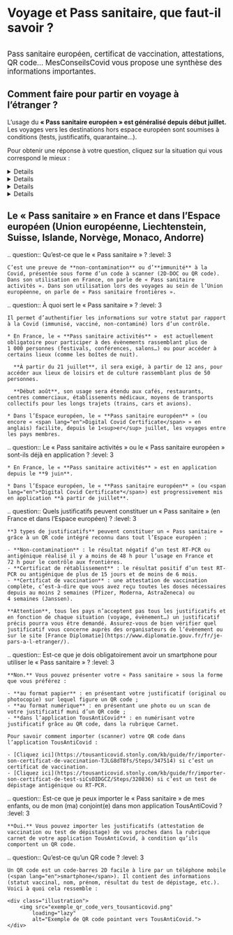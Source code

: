 # Voyage et Pass sanitaire, que faut-il savoir ?

<div class="illustration">
    <img src="illustrations/pass_sanitaire.svg" alt="">
</div>

<div id="conseils-personnels" class="conseils" itemscope itemtype="https://schema.org/FAQPage">

<big>Pass sanitaire européen, certificat de vaccination, attestations, QR code… MesConseilsCovid vous propose une synthèse des informations importantes.</big>

## Comment faire pour partir en voyage à l’étranger ?

<div class="conseil">

L’usage du **« Pass sanitaire européen » est généralisé depuis début juillet.** Les voyages vers les destinations hors espace européen sont soumises à conditions (tests, justificatifs, quarantaine…).

</div>

Pour obtenir une réponse à votre question, cliquez sur la situation qui vous correspond le mieux :

<div class="conseils">
<details>

.. summary:: Je ne suis pas vacciné(e) et je souhaite voyager

.. question:: <span class="visually-hidden">Je ne suis pas vacciné(e) :</span> Puis-je partir en voyage ?
    :level: 4

    **Oui**, mais les conditions de voyages sont plus ou moins contraignantes selon les pays de destination. Assurez-vous de vérifier quelles conditions s’appliquent avant de partir.
    Pour vérifier les conditions d’entrée dans votre pays de destination, vous pouvez consulter le site internet de son ambassade et/ou celui de [France Diplomatie](https://www.diplomatie.gouv.fr/fr/je-pars-a-l-etranger/).

.. question:: <span class="visually-hidden">Je ne suis pas vacciné(e) :</span> Sous quelle forme présenter le « Pass sanitaire européen » lors d’un voyage ?
    :level: 4

    Pour voyager, il vous suffit de présenter le résultat de votre test négatif, au format papier ou numérique. Il faut que le document comporte un QR Code qui garantit son authenticité.

.. question:: <span class="visually-hidden">Je ne suis pas vacciné(e) :</span> Quel justificatif présenter pour partir en Corse ou vers les destinations d’Outre-mer ?
    :level: 4

    **Pour la Corse** : vous devez présenter un test PCR négatif réalisé il y a moins de 72 h **ou** un test antigénique négatif réalisé il y a moins de 48 h. Pour en savoir plus, rendez-vous sur le site de [l’ARS de Corse](https://www.corse.ars.sante.fr/covid19-pass-sanitaire-obligatoire-pour-venir-en-corse).

    **Pour l’Outre-mer** : toutes les destinations d’Outre-mer exigent la présentation d’un test PCR négatif de moins de 72 h lors de l’embarquement. D’autres conditions de voyages plus ou moins contraignantes s’ajoutent selon la destination. Nous vous invitons à consulter [cette page](https://www.gouvernement.fr/info-coronavirus/outre-mer) pour en obtenir le détail.

.. question:: <span class="visually-hidden">Je ne suis pas vacciné(e) :</span> Je pars bientôt en voyage vers un pays de l’Espace européen. Comment obtenir un « Pass sanitaire européen » ?
    :level: 4

    Si vous n’êtes pas vacciné(e), un test de dépistage négatif sur lequel figure un QR code aux normes européennes fera office de « Pass sanitaire européen ».

    Attention, tous les pays n’acceptent pas les tests antigéniques. Par ailleurs, la durée de validité du résultat du test varie selon les destinations de 48 h à 72 h. Nous vous conseillons de vérifier les critères d’accès à votre pays de destination avant de partir, sur le site du [ministère de l’Europe et des Affaires étrangères](https://www.diplomatie.gouv.fr/fr/conseils-aux-voyageurs/conseils-par-pays-destination/).

    Il n’est plus nécéssaire de justifier d’un motif impérieux pour sortir de France métropolitaine vers un pays de l’Espace européen.

.. question:: <span class="visually-hidden">Je ne suis pas vacciné(e) :</span> Mon test de dépistage ne comporte pas de QR code, comment faire ?
    :level: 4

    Lorsque vous faites un test auprès d’un professionnel de santé, vous recevez un mail ou un SMS pour télécharger le certificat de dépistage sur le [portail SI-DEP](https://sidep.gouv.fr/cyberlab/patientviewer.jsp). C’est sur ce document que vous trouverez le QR code à présenter lors de votre voyage ainsi que le QR Code à intégrer dans TousAntiCovid.

.. question:: <span class="visually-hidden">Je ne suis pas vacciné(e) :</span> Je rentre d’un pays de l’Espace européen. Quelles mesures s’appliquent à mon retour en France métropolitaine ?
    :level: 4

    À l’embarquement sur votre vol retour vers la France, vous devrez présenter un test antigénique ou PCR négatif réalisé dans les 72 h précédant votre vol.
    Pour plus de détails, consultez le [site du ministère de l’Intérieur](https://www.interieur.gouv.fr/Actualites/L-actu-du-Ministere/Attestation-de-deplacement-et-de-voyage#from8).

.. question:: <span class="visually-hidden">Je ne suis pas vacciné(e) :</span> Je pars bientôt en voyage dans un pays extérieur à l’Espace européen. Quel justificatif présenter ?
    :level: 4

    Pour connaître les conditions de sortie de la France métropolitaine vers un pays extérieur à l’Espace européen, rendez-vous sur le [site du ministère de l’Intérieur](https://www.interieur.gouv.fr/Actualites/L-actu-du-Ministere/Attestation-de-deplacement-et-de-voyage#from8).

    Par ailleurs, les voyages vers la plupart des destinations extérieures à l’Espace européen sont soumis à la présentation d’un **motif impérieux**.

    Pour vérifier à quelle catégorie, verte, orange ou rouge appartient votre pays de destination, rendez-vous sur [le site du gouvernement](https://www.gouvernement.fr/info-coronavirus/deplacements).

    La plupart des pays exigent la présentation d’un test RT-PCR négatif récent (réalisé il y a moins de 48 h ou 72 h). Pour connaître les conditions d’entrée dans votre pays de destination, vous pouvez consulter le site internet de son ambassade et/ou celui de [France Diplomatie](https://www.diplomatie.gouv.fr/fr/je-pars-a-l-etranger/).

.. question:: <span class="visually-hidden">Je ne suis pas vacciné(e) :</span> Je rentre de voyage d’un pays extérieur à l’Espace européen. Quelles mesures s’appliquent à mon retour en France métropolitaine ?
    :level: 4

    Les mesures sont plus ou moins contraignantes selon le pays d’où vous revenez :

    * d’un [pays classé **vert**](https://www.gouvernement.fr/info-coronavirus/deplacements) (pays de l’espace européen, auxquels s’ajoutent l’Albanie, l’Arabie Saoudite, l’Australie, la Bosnie, le Canada, la Corée du Sud, les États-Unis, Hong-Kong, Israël, le Japon, le Kosovo, le Liban, la Macédoine du Nord, le Monténégro, la Nouvelle-Zélande, la Serbie, Singapour, Taïwan, Vanuatu) : vous n’aurez pas à respecter une quarantaine à votre retour mais vous devez présenter un test antigénique ou PCR négatif de moins de 72 h.

    * d’un [pays classé **rouge**](https://www.gouvernement.fr/info-coronavirus/deplacements) (Afghanistan, Afrique du Sud, Argentine, Bahreïn, Bangladesh, Bolivie, Brésil, Chili, Colombie, Costa-Rica, Inde, Maldives, Namibie, Népal, Oman, Pakistan, Paraguay, République Démocratique du Congo, Russie, Seychelles, Sri Lanka, Suriname, Uruguay et la Zambie), vous devez :

        - à l’embarquement, présenter un test PCR ou antigénique négatif réalisé il y a moins de 48 h ;
        - à l’arrivée, vous soumettre à un test antigénique ;
        - respecter une quarantaine obligatoire de 10 jours à votre retour en France.

    * d’un [pays classé **orange**](https://www.gouvernement.fr/info-coronavirus/deplacements) (tous les pays, hors pays définis tels que « verts » et « rouges ») :

        - à l’embarquement, vous devez présenter un test PCR ou antigénique négatif récent (moins de 48 h ou 72 h) ;
        - respecter un auto-isolement de 7 jours à votre retour en France.

</details>
</div>

<div class="conseils">
<details>

.. summary:: Je suis vacciné(e) et je prévois de partir en voyage

.. question:: <span class="visually-hidden">Je suis vacciné(e) :</span> Comment obtenir le « Pass sanitaire européen » ?
    :level: 4

    **Cela dépend de votre pays de destination.** Pour certaines destinations, votre attestation de vaccination complète sur laquelle figure un QR code aux normes européennes fait office de « Pass sanitaire européen ». Pour d’autres, seul un test de dépistage négatif, comportant un QR code aux normes européennes est considéré comme « Pass sanitaire européen ». Assurez-vous de vérifier quelles conditions s’appliquent avant de partir.
    Pour vérifier les conditions d’entrée dans votre pays de destination, vous pouvez consulter le site internet de son ambassade et/ou celui de [France Diplomatie](https://www.diplomatie.gouv.fr/fr/je-pars-a-l-etranger/).

.. question:: <span class="visually-hidden">Je suis vacciné(e) :</span> Comment savoir si ma vaccination est complète ?
    :level: 4

    **En Europe**, votre vaccination est considérée comme étant terminée si :

    * vous avez reçu toutes les doses de vaccins que vous deviez recevoir (1, 2 ou 3 doses selon votre situation) ou ;
    * vous avez reçu votre dernière dose du vaccin Pfizer, Moderna ou AstraZeneca il y a plus de 14 jours ou ;
    * vous avez reçu votre dose de vaccin Janssen il y a plus de 28 jours.
    
    **En dehors de l’Espace européen**, la vaccination n’est considérée comme étant complète qu’après 2 doses de vaccin (sauf Janssen), et ce, même si une personne a déjà été contaminée par la Covid-19. Si vous n’avez reçu qu’une seule dose suite à une première infection à la Covid-19, nous vous encourageons à vous renseigner auprès des autorités de votre pays de destination afin de connaître leurs attentes en matière de schéma vaccinal.  

.. question:: <span class="visually-hidden">Je suis vacciné(e) :</span> Le « Pass sanitaire européen » est-il déjà en application pour les voyages dans l’Espace européen ?
    :level: 4

    **Oui.** Le « Pass sanitaire européen », ou encore « <span lang="en">Digital Covid Certificate</span> » est entré en application le 1<sup>er</sup> juillet. Il permet de faciliter les voyages entre les pays membres.
    Attention, le « Pass sanitaire européen » n’harmonise pas les critères d’accès dans les pays membres. Chaque pays peut exiger un type de justificatif différent : test de dépistage RT-PCR ou antigénique, attestation de vaccination…
    Pour vérifiez les conditions d’entrée dans votre pays de destination, vous pouvez consulter le site internet de son ambassade et/ou celui de [France Diplomatie](https://www.diplomatie.gouv.fr/fr/je-pars-a-l-etranger/).

.. question:: <span class="visually-hidden">Je suis vacciné(e) :</span> Comment obtenir une attestation de vaccination avec un QR code à importer dans TousAntiCovid ?
    :level: 4

    Pour télécharger une attestation de vaccination complète avec un QR code aux normes européennes, rendez-vous sur le [téléservice de l’Assurance maladie](https://attestation-vaccin.ameli.fr/).

.. question:: <span class="visually-hidden">Je suis vacciné(e) :</span> Ma preuve de vaccination est-elle suffisante pour partir en Corse ou vers les destinations d’Outre-mer ?
    :level: 4

    **Oui pour la Corse** : une preuve de vaccination complète est exigée. Vous pouvez la présenter dans votre carnet TousAntiCovid. Pour en savoir plus, rendez-vous sur le site de l’[ARS de Corse](https://www.corse.ars.sante.fr/covid19-pass-sanitaire-obligatoire-pour-venir-en-corse).

    **Pour l’Outre-mer** : les conditions de voyages diffèrent selon la destination. Nous vous invitons à consulter [cette page](https://www.gouvernement.fr/info-coronavirus/outre-mer) pour en obtenir le détail.

.. question:: <span class="visually-hidden">Je suis vacciné(e) :</span> Je pars en voyage vers un pays de l’Espace européen. Ma preuve de vaccination est-elle suffisante ?
    :level: 4

    **Cela dépend de votre destination.** Le « Pass sanitaire européen » permet de facilliter le contrôle des justificatifs (vaccination, tests de dépistage) lors des voyages au sein de l’Espace européen, mais il n’harmonise pas les conditions d’entrées dans les pays membres. Vous ne pourrez donc pas faire automatiquement valoir votre vaccination pour voyager au sein de l’Union européenne.

    Certains pays exigent encore la présentation d’un test RT-PCR ou antigénique négatif récent (réalisé dans les 48 h ou 72 h), même pour les personnes vaccinées. Attention, le délai de validité des tests de dépistage varie selon les pays, et tous n’acceptent pas les tests antigéniques.

    Pour vérifier les conditions d’entrée dans votre pays de destination, vous pouvez consulter le site internet de son ambassade et/ou celui de [France Diplomatie](https://www.diplomatie.gouv.fr/fr/je-pars-a-l-etranger/).

.. question:: <span class="visually-hidden">Je suis vacciné(e) :</span> Je dois présenter un test de dépistage négatif avec un QR code pour voyager, comment faire ?
    :level: 4

    Lorsque vous faites un test, vous recevez un mail ou un SMS pour télécharger le certificat de dépistage sur le [portail SI-DEP](https://sidep.gouv.fr/cyberlab/patientviewer.jsp). C’est sur ce document que vous trouverez le QR code à présenter lors de votre voyage. Le document comporte aussi le QR Code à intégrer dans TousAntiCovid.

.. question:: <span class="visually-hidden">Je suis vacciné(e) :</span> Je rentre d’un pays de l’Espace européen. Quelles mesures s’appliquent à mon retour en France métropolitaine ?
    :level: 4

    Vous devrez présenter votre attestation de vaccination ou « Pass sanitaire » lors de l’embarquement sur votre vol retour.

.. question:: <span class="visually-hidden">Je suis vacciné(e) :</span> Je voyage vers une destination extérieure à l’Espace européen. Ma preuve de vaccination est-elle suffisante ?
    :level: 4

    Pour connaître les conditions de sortie de la France métropolitaine vers un pays extérieur à l’Espace européen, rendez-vous sur le [site du ministère de l’Intérieur](https://www.interieur.gouv.fr/Actualites/L-actu-du-Ministere/Attestation-de-deplacement-et-de-voyage#from8).

    Par ailleurs, le voyage vers la plupart des destinations hors Espace européen, à partir de la France métropolitaine, est soumis à la présentation d’un **motif impérieux**.

    Pour vérifier à quelle catégorie, verte, orange ou rouge appartient votre pays de destination, rendez-vous sur [le site du gouvernement](https://www.gouvernement.fr/info-coronavirus/deplacements).

    La plupart des pays exigent la présentation d’un test RT-PCR négatif récent (réalisé dans les 48 h ou 72 h). Pour connaître les conditions d’entrée dans votre pays de destination, vous pouvez consulter le site internet de son ambassade et/ou celui de [France Diplomatie](https://www.diplomatie.gouv.fr/fr/je-pars-a-l-etranger/).

.. question:: <span class="visually-hidden">Je suis vacciné(e) :</span> Je reviens d’une destination extérieure à l’Espace européen. Quelles mesures s’appliquent à mon retour ?
    :level: 4

    Les mesures sont plus ou moins contraignantes selon le pays d’où vous revenez :

    * D’un [pays classé **vert**](https://www.gouvernement.fr/info-coronavirus/deplacements) (Espace européen, Albanie, l’Arabie Saoudite, l’Australie, la Bosnie, le Canada, la Corée du Sud, les États-Unis, Hong-Kong, Israël, le Japon, le Kosovo, le Liban, la Macédoine du Nord, le Monténégro, la Nouvelle-Zélande, la Serbie, Singapour, Taïwan et Vanuatu) : vous n’aurez pas à respecter une quarantaine à votre retour mais vous devez présenter votre attestation de vaccination à l’embarquement sur votre vol retour.

    * D’un [pays classé **rouge**](https://www.gouvernement.fr/info-coronavirus/deplacements) (Afghanistan, Afrique du Sud, Argentine, Bahreïn, Bangladesh, Bolivie, Brésil, Chili, Colombie, Costa-Rica, Inde, Maldives, Namibie, Népal, Pakistan, Paraguay, Russie, Seychelles, Sri Lanka, Suriname et Uruguay), vous devez :
        - à l’embarquement, présenter un test PCR ou antigénique négatif réalisé il y a moins de 48 h ;
        - à l’arrivée, vous soumettre à un test antigénique ;
        - respecter un auto-isolement de 7 jours.

    * D’un [pays classé **orange**](https://www.gouvernement.fr/info-coronavirus/deplacements) (tous les pays, hors pays définis tels que « verts » et « rouges ») : à l’embarquement, vous devez présenter un test PCR négatif de moins de 72 h ou antigénique négatif de moins de 48 h.


</details>
</div>

<div class="conseils">
<details>

.. summary:: Je suis en cours de vaccination (je n’ai pas reçu toutes mes doses)

    Vous êtes considéré(e) comme étant « en cours de vaccination » si vous n’avez reçu qu’une partie des doses de vaccins que vous devez recevoir **ou** si le délai post-injection du vaccin n’est pas encore écoulé (14 jours après la dernière injection du vaccin Pfizer, Moderna et AstraZeneca ; 28 jours après l’injection du vaccin Janssen).

.. question:: <span class="visually-hidden">Je suis en cours de vaccination :</span> Puis-je partir en voyage ?
    :level: 4

    **Oui**, mais les conditions de voyages sont plus ou moins contraignantes selon les pays de destination. Assurez-vous de vérifier quelles conditions s’appliquent avant de partir.

    Pour vérifier les conditions d’entrée dans votre pays de destination, vous pouvez consulter le site internet de son ambassade et/ou celui de [France Diplomatie](https://www.diplomatie.gouv.fr/fr/je-pars-a-l-etranger/).

.. question:: <span class="visually-hidden">Je suis en cours de vaccination :</span> Comment obtenir un « Pass sanitaire européen » ou un justificatif me permettant de voyager dans l’Espace européen ?
    :level: 4

    Si vous êtes en cours de vaccination (1 dose reçue sur 2 doses prévues, ou 2<sup>e</sup> dose reçue depuis moins de 2 semaines), c’est-à-dire que vous n’avez pas finalisé votre cycle vaccinal, il est probable que vous ne puissiez pas faire valoir cette vaccination pour voyager vers toutes les destinations.

    Dans la plupart des cas, vous devrez présenter un test PCR ou antigénique récent (réalisé dans les 48 h ou 72 h) sur lequel figure un QR code aux normes européennes. Ce justificatif fera office de « Pass sanitaire européen ».

    Attention, tous les pays n’acceptent pas les tests antigéniques. Par ailleurs, la durée de validité du résultat varie selon les destinations de 48 h à 72 h. Nous vous conseillons de vérifier les critères d’accès à votre pays de destination avant de partir, en vous rendant sur [France Diplomatie](https://www.diplomatie.gouv.fr/fr/je-pars-a-l-etranger/).

.. question:: <span class="visually-hidden">Je suis en cours de vaccination :</span> Sous quelle forme présenter ce justificatif ou ce « Pass sanitaire européen » lors d’un voyage ?
    :level: 4

    Depuis le 1<sup>er</sup> juillet, le format intégré dans le carnet de l’application TousAntiCovid est reconnu dans l’Espace européen. Vous pouvez également le présenter en format papier lors d’un contrôle.

.. question:: <span class="visually-hidden">Je suis en cours de vaccination :</span> Mon test de dépistage ne comporte pas de QR code, comment faire ?
    :level: 4

    Lorsque vous faites un test auprès d’un professionnel de santé, vous recevez un mail ou un SMS pour télécharger le certificat de dépistage sur le [portail SI-DEP](https://sidep.gouv.fr/cyberlab/patientviewer.jsp). C’est sur ce document que vous trouverez le QR code à présenter lors de votre voyage ainsi que le QR code à intégrer dans TousAntiCovid.

.. question:: <span class="visually-hidden">Je suis en cours de vaccination :</span> Quel justificatif présenter pour partir en Corse ou vers les destinations d’Outre-mer ?
    :level: 4

    **Pour la Corse** : un test PCR négatif réalisé il y a moins de 72 h est exigé. Pour en savoir plus, rendez-vous sur le site de l’[ARS de Corse](https://www.corse.ars.sante.fr/covid19-pass-sanitaire-obligatoire-pour-venir-en-corse). Notez que pour cette destination, vous pouvez présenter votre test sous format numérique dans le carnet de l’application TousAntiCovid.

    **Pour l’Outre-mer** : les conditions de voyages diffèrent selon la destination. Nous vous invitons à consulter [cette page](https://www.gouvernement.fr/info-coronavirus/outre-mer) pour en obtenir le détail.

.. question:: <span class="visually-hidden">Je suis en cours de vaccination :</span> Je rentre d’un pays de l’Espace européen. Quelles mesures s’appliquent à mon retour en France métropolitaine ?
    :level: 4

    À l’embarquement sur votre vol retour vers la France, vous devrez présenter un test antigénique ou PCR négatif réalisé dans les 72 h précédant votre vol.
    Pour plus de détails, consultez le [site du ministère de l’Intérieur](https://www.interieur.gouv.fr/Actualites/L-actu-du-Ministere/Attestation-de-deplacement-et-de-voyage#from8).

.. question:: <span class="visually-hidden">Je suis en cours de vaccination :</span> Je pars bientôt en voyage dans un pays extérieur à l’Espace européen. Quel justificatif présenter ?
    :level: 4

    Pour connaître les conditions de sortie de la France métropolitaine vers un pays extérieur à l’Espace européen, rendez-vous sur le [site du ministère de l’Intérieur](https://www.interieur.gouv.fr/Actualites/L-actu-du-Ministere/Attestation-de-deplacement-et-de-voyage#from8).

    Par ailleurs, le voyage vers la plupart des destinations extérieure à l’Espace européen*, sont soumises à la présentation d’un **motif impérieux**.

    Pour vérifier à quelle catégorie (verte, orange ou rouge) appartient votre pays de destination, rendez-vous sur [le site du gouvernement](https://www.gouvernement.fr/info-coronavirus/deplacements).

    La plupart des pays exigent la présentation d’un test RT-PCR négatif récent (réalisé il y a moins de 48 h ou 72 h). Pour connaître les conditions d’entrée dans votre pays de destination, vous pouvez consulter le site internet de son ambassade et/ou celui de [France Diplomatie](https://www.diplomatie.gouv.fr/fr/je-pars-a-l-etranger/).

.. question:: <span class="visually-hidden">Je suis en cours de vaccination :</span> Je rentre de voyage d’un pays extérieur à l’Espace européen. Quelles mesures s’appliquent à mon retour en France métropolitaine ?
    :level: 4

    Les mesures sont plus ou moins contraignantes selon le pays d’où vous revenez :

    * D’un [pays classé **vert**](https://www.gouvernement.fr/info-coronavirus/deplacements) (pays de l’espace européen, auxquels s’ajoutent l’Albanie, l’Arabie Saoudite, l’Australie, la Bosnie, le Canada, la Corée du Sud, les États-Unis, Hong-Kong, Israël, le Japon, le Kosovo, le Liban, la Macédoine du Nord, le Monténégro, la Nouvelle-Zélande, la Serbie, Singapour, Taïwan, Vanuatu) : vous n’aurez pas à respecter une quarantaine à votre retour mais vous devez présenter un test antigénique ou PCR négatif de moins de 72 h.

    * D’un [pays classé **rouge**](https://www.gouvernement.fr/info-coronavirus/deplacements) (Afghanistan, Afrique du Sud, Argentine, Bahreïn, Bangladesh, Bolivie, Brésil, Chili, Colombie, Costa-Rica, Inde, Maldives, Namibie, Népal, Pakistan, Paraguay, Russie, Seychelles, Sri Lanka, Suriname et Uruguay), vous devez :
        - à l’embarquement, présenter un test PCR ou antigénique négatif réalisé il y a moins de 48 h ;
        - à l’arrivée, vous soumettre à un test antigénique ;
        - respecter une quarantaine obligatoire de 10 jours à votre retour en France.

    * D’un [pays classé **orange**](https://www.gouvernement.fr/info-coronavirus/deplacements) (tous les pays, hors pays définis tels que « verts » et « rouges ») :
        - à l’embarquement, vous devez présenter un test PCR ou antigénique négatif récent (moins de 48 h ou 72 h) ;
        - respecter un auto-isolement de 7 jours à votre retour en France.

</details>
</div>

<div class="conseils">
<details>

.. summary:: Je suis guéri(e) de la Covid depuis plus de 15 jours et moins de 6 mois

.. question:: <span class="visually-hidden">Je suis guéri(e) de la Covid :</span> Puis-je partir en voyage ?
    :level: 4

    Pour le moment, la plupart des pays exigent la présentation d’un test de dépistage négatif récent (48 h ou 72 h selon la destination).

    Pour vérifier les conditions d’entrée dans votre pays de destination, vous pouvez consulter le site internet de son ambassade et/ou celui de [France Diplomatie](https://www.diplomatie.gouv.fr/fr/je-pars-a-l-etranger/).

.. question:: <span class="visually-hidden">Je suis guéri(e) de la Covid :</span> Comment obtenir un « Pass sanitaire européen » ?
    :level: 4

    Si votre test positif antigénique ou PCR date de plus de 15 jours et de moins de 6 mois et qu’il comporte un QR code aux normes européennes, alors il fait office de « certificat de rétablissement » reconnu comme « Pass sanitaire » en France et dans l’Espace européen. Cependant, certains pays européens peuvent continuer à exiger un test de dépistage (RT-PCR ou antigénique) négatif récent (48 h ou 72 h).
    Pour télécharger le certificat de dépistage comportant un QR code aux normes européennes, rendez-vous sur le [portail SI-DEP](https://sidep.gouv.fr/cyberlab/patientviewer.jsp).

.. question:: <span class="visually-hidden">Je suis guéri(e) de la Covid :</span> Puis-je me déplacer en Union européenne ?
    :level: 4

    **Oui.** Assurez-vous de vérifier quel justificatif fait office de « Pass sanitaire européen » pour votre pays de destination, en vous rendant sur le site [France Diplomatie](https://www.diplomatie.gouv.fr/fr/je-pars-a-l-etranger/). Selon votre destination, un certificat de rétablissement ou un test de dépistage négatif récent pourra vous être demandé.

.. question:: <span class="visually-hidden">Je suis guéri(e) de la Covid :</span> Mon test de dépistage (positif ou négatif) ne comporte pas de QR code, comment l’intégrer dans TousAntiCovid ?
    :level: 4

    Si votre test a été réalisé il y a moins de 3 mois, vous pouvez télécharger un certificat de dépistage comportant un QR code aux normes européennes sur le [portail SI-DEP](https://sidep.gouv.fr/cyberlab/patientviewer.jsp). Vous pourrez le présenter aux frontières lors de vos voyages dans l’Espace européen et l’importer dans votre application TousAntiCovid.

.. question:: <span class="visually-hidden">Je suis guéri(e) de la Covid :</span> Est-ce que je peux partir en Corse ou vers les destinations d’Outre-mer ?
    :level: 4

    **Pour la Corse** : un test PCR ou antigénique négatif de moins de 72 h est exigé. Pour en savoir plus, rendez-vous sur le site de [l’ARS de Corse](https://www.corse.ars.sante.fr/covid19-pass-sanitaire-obligatoire-pour-venir-en-corse).

    **Pour l’Outre-mer** : toutes les destinations d’Outre-mer exigent la présentation d’un test PCR négatif de moins de 72 h lors de l’embarquement. D’autres conditions de voyages plus ou moins contraignantes s’ajoutent selon la destination. Nous vous invitons à consulter [cette page](https://www.gouvernement.fr/info-coronavirus/outre-mer) pour en obtenir le détail.

</details>
</div>

## Le « Pass sanitaire » en France et dans l’Espace européen (Union européenne, Liechtenstein, Suisse, Islande, Norvège, Monaco, Andorre)

.. question:: Qu’est-ce que le « Pass sanitaire » ?
    :level: 3

    C’est une preuve de **non-contamination** ou d’**immunité** à la Covid, présentée sous forme d’un code à scanner (2D-DOC ou QR code).
    Dans son utilisation en France, on parle de « Pass sanitaire activités ». Dans son utilisation lors des voyages au sein de l’Union européenne, on parle de « Pass sanitaire frontières ».

.. question:: À quoi sert le « Pass sanitaire » ?
    :level: 3

    Il permet d’authentifier les informations sur votre statut par rapport à la Covid (immunisé, vacciné, non-contaminé) lors d’un contrôle.

    * En France, le « **Pass sanitaire activités** »  est actuellement obligatoire pour participer à des évènements rassemblant plus de 1 000 personnes (festivals, conférences, salons…) ou pour accéder à certains lieux (comme les boîtes de nuit).

      **À partir du 21 juillet**, il sera exigé, à partir de 12 ans, pour accéder aux lieux de loisirs et de culture rassemblant plus de 50 personnes.

      **Début août**, son usage sera étendu aux cafés, restaurants, centres commerciaux, établissements médicaux, moyens de transports collectifs pour les longs trajets (trains, cars et avions).

    * Dans l’Espace européen, le « **Pass sanitaire européen** » (ou encore « <span lang="en">Digital Covid Certificate</span> » en anglais) facilite, depuis le 1<sup>er</sup> juillet, les voyages entre les pays membres.


.. question:: Le « Pass sanitaire activités » ou le « Pass sanitaire européen » sont-ils déjà en application ?
    :level: 3

    * En France, le « **Pass sanitaire activités** » est en application depuis le **9 juin**.

    * Dans l’Espace européen, le « **Pass sanitaire européen** » (ou <span lang="en">*Digital Covid Certificate*</span>) est progressivement mis en application **à partir de juillet**.


.. question:: Quels justificatifs peuvent constituer un « Pass sanitaire » (en France et dans l’Espace européen) ?
    :level: 3

    **3 types de justificatifs** peuvent constituer un « Pass sanitaire » grâce à un QR code intégré reconnu dans tout l’Espace européen :

    - **Non-contamination** : le résultat négatif d’un test RT-PCR ou antigénique réalisé il y a moins de 48 h pour l’usage en France et 72 h pour le contrôle aux frontières.
    - **Certificat de rétablissement** : le résultat positif d’un test RT-PCR ou antigénique de plus de 15 jours et de moins de 6 mois.
    - **Certificat de vaccination** : une attestation de vaccination complète, c’est-à-dire que vous avez reçu toutes les doses nécessaires depuis au moins 2 semaines (Pfizer, Moderna, AstraZeneca) ou 4 semaines (Janssen).

    **Attention**, tous les pays n’acceptent pas tous les justificatifs et en fonction de chaque situation (voyage, évènement…) un justificatif précis pourra vous être demandé. Assurez-vous de bien vérifier quel justificatif vous concerne auprès des organisateurs de l’évènement ou sur le site [France Diplomatie](https://www.diplomatie.gouv.fr/fr/je-pars-a-l-etranger/).


.. question:: Est-ce que je dois obligatoirement avoir un <span lang="en">smartphone</span> pour utiliser le « Pass sanitaire » ?
    :level: 3

    **Non.** Vous pouvez présenter votre « Pass sanitaire » sous la forme que vous préférez :

    - **au format papier** : en présentant votre justificatif (original ou photocopie) sur lequel figure un QR code ;
    - **au format numérique** : en présentant une photo ou un scan de votre justificatif muni d’un QR code ;
    - **dans l’application TousAntiCovid** : en numérisant votre justificatif grâce au QR code, dans la rubrique Carnet.

    Pour savoir comment importer (scanner) votre QR code dans l’application TousAntiCovid :

    - [Cliquez ici](https://tousanticovid.stonly.com/kb/guide/fr/importer-son-certificat-de-vaccination-TJLG8dT8fs/Steps/347514) si c’est un certificat de vaccination.
    - [Cliquez ici](https://tousanticovid.stonly.com/kb/guide/fr/importer-son-certificat-de-test-siCsOIDGCZ/Steps/320836) si c’est un test de dépistage antigénique ou RT-PCR.

.. question:: Est-ce que je peux importer le « Pass sanitaire » de mes enfants, ou de mon (ma) conjoint(e) dans mon application TousAntiCovid ?
    :level: 3

    **Oui.** Vous pouvez importer les justificatifs (attestation de vaccination ou test de dépistage) de vos proches dans la rubrique carnet de votre application TousAntiCovid, à condition qu’ils comportent un QR code.

.. question:: Qu’est-ce qu’un QR code ?
    :level: 3

    Un QR code est un code-barres 2D facile à lire par un téléphone mobile (<span lang="en">smartphone</span>). Il contient des informations (statut vaccinal, nom, prénom, résultat du test de dépistage, etc.). Voici à quoi cela ressemble :

    <div class="illustration">
        <img src="exemple_qr_code_vers_tousanticovid.png"
            loading="lazy"
            alt="Exemple de QR code pointant vers TousAntiCovid.">
    </div>

</div>
